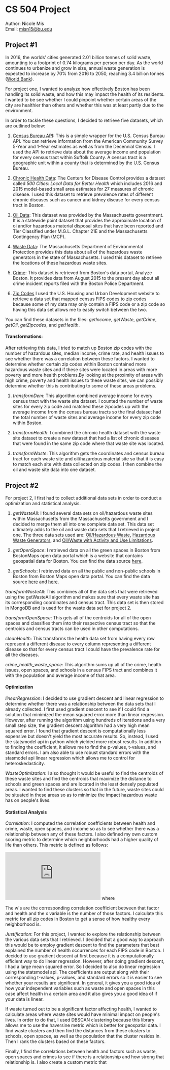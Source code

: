 # CS 504 Project
Author: Nicole Mis  
Email:  misn15@bu.edu

## Project #1

In 2016, the worlds’ cities generated 2.01 billion tonnes of solid waste, amounting to a footprint of 0.74 kilograms per person per day. As the world continues to urbanize and grow in size, annual waste generation is expected to increase by 70% from 2016 to 2050, reaching 3.4 billion tonnes ([World Bank](http://www.worldbank.org/en/topic/urbandevelopment/brief/solid-waste-management)).

For project one, I wanted to analyze how effectively Boston has been handling its solid waste, and how this may impact the health of its residents. I wanted to be see whether I could pinpoint whether certain areas of the city are healthier than others and whether this was at least partly due to the environment. 

In order to tackle these questions, I decided to retrieve five datasets, which are outlined below:

  1) [Census Bureau API](https://github.com/datamade/census): This is a simple wrapper for the U.S. Census Bureau API. You can retrieve information from the American Community Survey 5-Year and 1-Year estimates as well as from the Decennial Census. I used the API to retrieve data about the average income and population for every census tract within Suffolk County. A census tract is a geographic unit within a county that is determined by the U.S. Census Bureau.
  
  2) [Chronic Health Data](https://chronicdata.cdc.gov/500-Cities/500-Cities-Local-Data-for-Better-Health-2018-relea/6vp6-wxuq/data): The Centers for Disease Control provides a dataset called _500 Cities: Local Data for Better Health_ which includes 2016 and 2015 model-based small area estimates for 27 measures of chronic disease. I used this dataset to retrieve prevalence rates of different chronic diseases such as cancer and kidney disease for every census tract in Boston. 
  
  3) [Oil Data](https://docs.digital.mass.gov/dataset/massgis-data-massdep-tier-classified-oil-andor-hazardous-material-sites-mgl-c-21e): This dataset was provided by the Massachusetts governtment. It is a statewide point dataset that provides the approximate location of oi and/or hazardous material disposal sites that have been reported and Tier Classified under M.G.L. Chapter 21E and the Massachusetts Contingency Plan (MCP).
  
  4) [Waste Data](https://docs.digital.mass.gov/dataset/list-massachusetts-hazardous-waste-generators-january-23-2018): The Massachusetts Department of Environmental Protection provides this data about all of the hazardous waste generators in the state of Massachusetts. I used this dataset to retrieve the locations of these hazardous waste sites. 
  
  5) [Crime](https://data.boston.gov/dataset/crime-incident-reports-august-2015-to-date-source-new-system): This dataset is retrieved from Boston's data portal, Analyze Boston. It provides data from August 2015 to the present day about all crime incident reports filed with the Boston Police Department. 
  
  6) [Zip Codes](https://www.huduser.gov/portal/datasets/usps_crosswalk.html) I used the U.S. Housing and Urban Development website to retrieve a data set that mapped census FIPS codes to zip codes because some of my data may only contain a FIPS code or a zip code so having this data set allows me to easily switch between the two. 

You can find these datasets in the files: _getIncome_, _getWaste_, _getCrime_, _getOil_, _getZipcodes_, and _getHealth_.

#### Transformations:

After retrieving this data, I tried to match up Boston zip codes with the number of hazardous sites, median income, crime rate, and health issues to see whether there was a correlation between these factors. I wanted to determine whether certain zip codes within Boston contained more hazardous waste sites and if these sites were located in areas with more poverty and more health problems.By looking at the proximity of areas with high crime, poverty and health issues to these waste sites, we can possibly determine whether this is contributing to some of these areas problems. 

  1) _transformDem_: This algorithm combined average income for every census tract with the waste site dataset. I counted the number of waste sites for every zip code and matched these zipcodes up with the average income from the census bureau tracts so the final dataset had the total number of waste sites and average income for every zip code within Boston.
 
  2) _transformHealth_: I combined the chronic health dataset with the waste site dataset to create a new dataset that had a list of chronic diseases that were found in the same zip code where that waste site was located. 

  3) _transformWaste_: This algorithm gets the coordinates and census bureau tract for each waste site and oil/hazardous material site so that it is easy to match each site with data collected on zip codes. I then combine the oil and waste site data into one dataset. 

## Project #2

For project 2, I first had to collect additional data sets in order to conduct a optimization and statistical analysis. 

   1) _getWasteAll_: I found several data sets on oil/hazardous waste sites within Massachusetts from the Massachusetts government and I     decided to merge them all into one complete data set. This data set ultimately adds to the oil and waste data sets that I retrieved in project one. The three data sets used are: [Oil/Hazardous Waste](https://docs.digital.mass.gov/dataset/massgis-data-massdep-tier-classified-oil-andor-hazardous-material-sites-mgl-c-21e), [Hazardous Waste Generators](https://docs.digital.mass.gov/dataset/list-massachusetts-hazardous-waste-generators-january-23-2018), and [Oil/Waste with Activity and Use Limitations](https://docs.digital.mass.gov/dataset/massgis-data-massdep-oil-andor-hazardous-material-sites-activity-and-use-limitations-aul).

   2) _getOpenSpace_: I retrieved data on all the green spaces in Boston from BostonMaps open data portal which is a website that contains geospatial data for Boston. You can find the data source [here](http://bostonopendata-boston.opendata.arcgis.com/datasets/open-space).

   3) _getSchools_: I retrieved data on all the public and non-public schools in Boston from Boston Maps open data portal. You can find the data source [here](http://bostonopendata-boston.opendata.arcgis.com/datasets/public-schools) and [here](http://bostonopendata-boston.opendata.arcgis.com/datasets/non-public-schools).

_transformWasteAll_: This combines all of the data sets that were retrieved using the getWasteAll algorithm and makes sure that every waste site has its corresponding coordinates and census tract. This data set is then stored in MongoDB and is used for the waste data set for project 2. 

_transformOpenSpace_: This gets all of the centroids for all of the open spaces and classifies them into their respective census tract so that the centroids and census tracts can be used in other computations.

_cleanHealth_: This transforms the health data set from having every row represent a different disease to every column representing a different disease so that for every census tract I could have the prevalence rate for all the diseases.

_crime_health_waste_space_: This algorithm sums up all of the crime, health issues, open spaces, and schools in a census FIPS tract and combines it with the population and average income of that area.

#### Optimization

_linearRegression_: I decided to use gradient descent and linear regression to determine whether there was a relationship between the data sets that I already collected. I first used gradient descent to see if I could find a solution that minimized the mean squared error more than linear regression. However, after running the algorithm using hundreds of iterations and a very small step size, the gradient descent algorithm had a very high mean squared error. I found that gradient descent is computationally less expensive but doesn't yield the most accurate results. So, instead, I used the statsmodel api in python which yielded more robust results. In addition to finding the coefficient, it allows me to find the p-values, t-values, and standard errors. I am also able to use robust standard errors with the stasmodel api linear regression which allows me to control for heteroskedasticity.

_WasteOptimization_: I also thought it would be useful to find the centroids of these waste sites and find the centroids that maximize the distance to schools and green spaces and are located in the least densely populated areas. I wanted to find these clusters so that in the future, waste sites could be situated in these areas so as to minimize the impact hazardous waste has on people's lives.

#### Statistical Analysis

_Correlation_: I computed the correlation coefficients between health and crime, waste, open spaces, and income so as to see whether there was a relationship between any of these factors. I also defined my own custom scoring metric to determine which neighborhoods had a higher quality of life than others. This metric is defined as follows:

  ![equation](https://latex.codecogs.com/gif.latex?y%20%3D%20x_%7Bhealth%20problems%7D%20&plus;%20x_%7Bopen%20space%7D%5Ccdot%20w_%7Bopen%20space%7D%20&plus;%20x_%7Bcrime%7D%5Ccdot%20w_%7Bcrime%7D%20&plus;%20x_%7Bwaste%7D%5Ccdot%20w_%7Bwaste%7D) where 
  
The w's are the corresponding correlation coefficient between that factor and health and the x variable is the number of those factors. I calculate this metric for all zip codes in Boston to get a sense of how healthy every neighborhood is.

_Justification_: For this project, I wanted to explore the relationship between the various data sets that I retrieved. I decided that a good way to approach this would be to employ gradient descent to find the parameters that best explained the number of health occurrences for each FIPS code in Boston. I decided to use gradient descent at first because it is a computationally efficient way to do linear regression. However, after doing gradient descent, I had a large mean squared error. So I decided to also do linear regression using the statsmodel api. The coefficients are output along with their corresponding t-values, p-values, and standard errors so it is easier to see whether your results are significant. In general, it gives you a good idea of how your independent variables such as waste and open spaces in this case affect health in a certain area and it also gives you a good idea of if your data is linear. 

If waste turned out to be a significant factor affecting health, I wanted to calculate areas where waste sites would have minimal impact on people's lives. In order to do that, I used DBSCAN clustering because this library allows me to use the haversine metric which is better for geospatial data. I find waste clusters and then find the distances from these clusters to schools, open spaces, as well as the population that the cluster resides in. Then I rank the clusters based on these factors.

Finally, I find the correlations between health and factors such as waste, open spaces and crimes to see if there is a relationship and how strong that relationship is. I also create a custom metric that 


